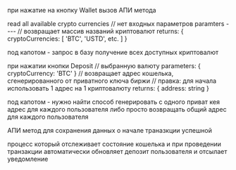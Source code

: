 при нажатие на кнопку Wallet вызов АПИ метода

read all available crypto currencies
  // нет входных параметров
  paramters ----
  // возвращает массив названий криптовалют
  returns: {
    cryptoCurrencies: [
      'BTC', 'USTD', etc.
    ]
  }

  под капотом - запрос в базу получение всех доступных криптовалют

при нажатии кнопки Deposit
  // выбранную валюту
  parameters: { cryptoCurrency: 'BTC' }
  // возвращает адрес кошелька, сгенерированного от приватного ключа биржи
  // правка: для начала использовать 1 адрес на 1 криптовалюту
  returns: {
    address: string
  }

  под капотом - нужно найти способ генерировать с одного приват кея адрес для каждого пользователя
  либо просто возвращать общий адрес для каждого пользователя

АПИ метод для сохранения данных о начале траназкции успешной

процесс который отслеживает состояние кошелька и при проведении транзакции автоматически
обновляет депозит пользователя и отсылает уведомление
